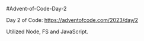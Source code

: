 #Advent-of-Code-Day-2

Day 2 of Code: https://adventofcode.com/2023/day/2

Utilized Node, FS and JavaScript.
